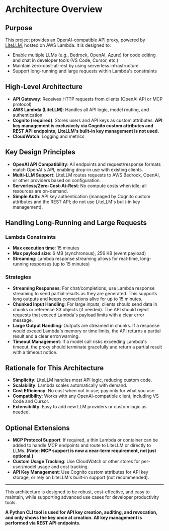 # Architecture Overview

## Purpose
This project provides an OpenAI-compatible API proxy, powered by [LiteLLM](https://github.com/BerriAI/litellm), hosted on AWS Lambda. It is designed to:
- Enable multiple LLMs (e.g., Bedrock, OpenAI, Azure) for code editing and chat in developer tools (VS Code, Cursor, etc.)
- Maintain zero-cost-at-rest by using serverless infrastructure
- Support long-running and large requests within Lambda's constraints

## High-Level Architecture

- **API Gateway**: Receives HTTP requests from clients (OpenAI API or MCP protocol)
- **AWS Lambda (LiteLLM)**: Handles all API logic, model routing, and authentication
- **Cognito (required)**: Stores users and API keys as custom attributes. **API key management is exclusively via Cognito custom attributes and REST API endpoints; LiteLLM's built-in key management is not used.**
- **CloudWatch**: Logging and metrics

## Key Design Principles

- **OpenAI API Compatibility**: All endpoints and request/response formats match OpenAI's API, enabling drop-in use with existing clients.
- **Multi-LLM Support**: LiteLLM routes requests to AWS Bedrock, OpenAI, or other providers based on configuration.
- **Serverless/Zero-Cost-At-Rest**: No compute costs when idle; all resources are on-demand.
- **Simple Auth**: API key authentication (managed by Cognito custom attributes and the REST API; do not use LiteLLM's built-in key management).

## Handling Long-Running and Large Requests

### Lambda Constraints
- **Max execution time**: 15 minutes
- **Max payload size**: 6 MB (synchronous), 256 KB (event payload)
- **Streaming**: Lambda response streaming allows for real-time, long-running responses (up to 15 minutes)

### Strategies
- **Streaming Responses**: For chat/completions, use Lambda response streaming to send partial results as they are generated. This supports long outputs and keeps connections alive for up to 15 minutes.
- **Chunked Input Handling**: For large inputs, clients should send data in chunks or reference S3 objects (if needed). The API should reject requests that exceed Lambda's payload limits with a clear error message.
- **Large Output Handling**: Outputs are streamed in chunks. If a response would exceed Lambda's memory or time limits, the API returns a partial result and a clear error/warning.
- **Timeout Management**: If a model call risks exceeding Lambda's timeout, the proxy should terminate gracefully and return a partial result with a timeout notice.

## Rationale for This Architecture
- **Simplicity**: LiteLLM handles most API logic, reducing custom code.
- **Scalability**: Lambda scales automatically with demand.
- **Cost Efficiency**: No cost when not in use; pay only for what you use.
- **Compatibility**: Works with any OpenAI-compatible client, including VS Code and Cursor.
- **Extensibility**: Easy to add new LLM providers or custom logic as needed.

## Optional Extensions
- **MCP Protocol Support**: If required, a thin Lambda or container can be added to handle MCP endpoints and route to LiteLLM or directly to LLMs. **(Note: MCP support is now a near-term requirement, not just optional.)**
- **Custom Usage Tracking**: Use CloudWatch or other stores for per-user/model usage and cost tracking.
- **API Key Management**: Use Cognito custom attributes for API key storage, or rely on LiteLLM's built-in support (not recommended).

---

This architecture is designed to be robust, cost-effective, and easy to maintain, while supporting advanced use cases for developer productivity tools. 

**A Python CLI tool is used for API key creation, auditing, and revocation, and only shows the key once at creation. All key management is performed via REST API endpoints.** 